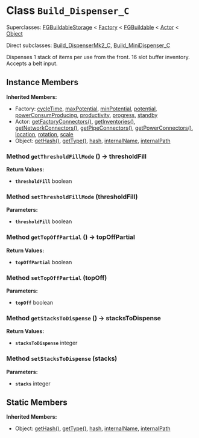 # Class <code>Build_Dispenser_C</code>

Superclasses: <a href="FGBuildableStorage.md">FGBuildableStorage</a> < <a href="Factory.md">Factory</a> < <a href="FGBuildable.md">FGBuildable</a> < <a href="Actor.md">Actor</a> < <a href="Object.md">Object</a>

Direct subclasses: <a href="Build_DispenserMk2_C.md">Build_DispenserMk2_C</a>, <a href="Build_MiniDispenser_C.md">Build_MiniDispenser_C</a>

Dispenses 1 stack of items per use from the front. 16 slot buffer inventory. Accepts a belt input.
## Instance Members
<b>Inherited Members:</b>
- Factory: <a href="Factory.md#user-content-cycle-time">cycleTime</a>, <a href="Factory.md#user-content-max-potential">maxPotential</a>, <a href="Factory.md#user-content-min-potential">minPotential</a>, <a href="Factory.md#user-content-potential">potential</a>, <a href="Factory.md#user-content-power-consum-producing">powerConsumProducing</a>, <a href="Factory.md#user-content-productivity">productivity</a>, <a href="Factory.md#user-content-progress">progress</a>, <a href="Factory.md#user-content-standby">standby</a>
- Actor: <a href="Actor.md#user-content-get-factory-connectors">getFactoryConnectors()</a>, <a href="Actor.md#user-content-get-inventories">getInventories()</a>, <a href="Actor.md#user-content-get-network-connectors">getNetworkConnectors()</a>, <a href="Actor.md#user-content-get-pipe-connectors">getPipeConnectors()</a>, <a href="Actor.md#user-content-get-power-connectors">getPowerConnectors()</a>, <a href="Actor.md#user-content-location">location</a>, <a href="Actor.md#user-content-rotation">rotation</a>, <a href="Actor.md#user-content-scale">scale</a>
- Object: <a href="Object.md#user-content-get-hash">getHash()</a>, <a href="Object.md#user-content-get-type">getType()</a>, <a href="Object.md#user-content-hash">hash</a>, <a href="Object.md#user-content-internal-name">internalName</a>, <a href="Object.md#user-content-internal-path">internalPath</a>
### Method <code id="get-threshold-fill-mode">getThresholdFillMode</code> () → thresholdFill



<b>Return Values:</b>

- <code><b>thresholdFill</b></code> boolean

  
### Method <code id="set-threshold-fill-mode">setThresholdFillMode</code> (thresholdFill)


<b>Parameters:</b>

- <code><b>thresholdFill</b></code> boolean

  

### Method <code id="get-top-off-partial">getTopOffPartial</code> () → topOffPartial



<b>Return Values:</b>

- <code><b>topOffPartial</b></code> boolean

  
### Method <code id="set-top-off-partial">setTopOffPartial</code> (topOff)


<b>Parameters:</b>

- <code><b>topOff</b></code> boolean

  

### Method <code id="get-stacks-to-dispense">getStacksToDispense</code> () → stacksToDispense



<b>Return Values:</b>

- <code><b>stacksToDispense</b></code> integer

  
### Method <code id="set-stacks-to-dispense">setStacksToDispense</code> (stacks)


<b>Parameters:</b>

- <code><b>stacks</b></code> integer

  

## Static Members
<b>Inherited Members:</b>
- Object: <a href="Object.md#user-content-s-get-hash">getHash()</a>, <a href="Object.md#user-content-s-get-type">getType()</a>, <a href="Object.md#user-content-s-hash">hash</a>, <a href="Object.md#user-content-s-internal-name">internalName</a>, <a href="Object.md#user-content-s-internal-path">internalPath</a>